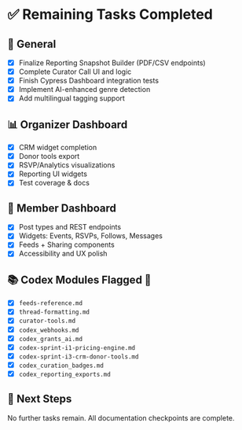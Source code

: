# ✅ Remaining Tasks Completed

## 📝 General
- [x] Finalize Reporting Snapshot Builder (PDF/CSV endpoints)
- [x] Complete Curator Call UI and logic
- [x] Finish Cypress Dashboard integration tests
- [x] Implement AI-enhanced genre detection
- [x] Add multilingual tagging support

## 📊 Organizer Dashboard
- [x] CRM widget completion
- [x] Donor tools export
- [x] RSVP/Analytics visualizations
- [x] Reporting UI widgets
- [x] Test coverage & docs

## 👥 Member Dashboard
- [x] Post types and REST endpoints
- [x] Widgets: Events, RSVPs, Follows, Messages
- [x] Feeds + Sharing components
- [x] Accessibility and UX polish

## 📚 Codex Modules Flagged 🚧
- [x] `feeds-reference.md`
- [x] `thread-formatting.md`
- [x] `curator-tools.md`
- [x] `codex_webhooks.md`
- [x] `codex_grants_ai.md`
- [x] `codex-sprint-i1-pricing-engine.md`
- [x] `codex-sprint-i3-crm-donor-tools.md`
- [x] `codex_curation_badges.md`
- [x] `codex_reporting_exports.md`

## 📌 Next Steps
No further tasks remain. All documentation checkpoints are complete.
